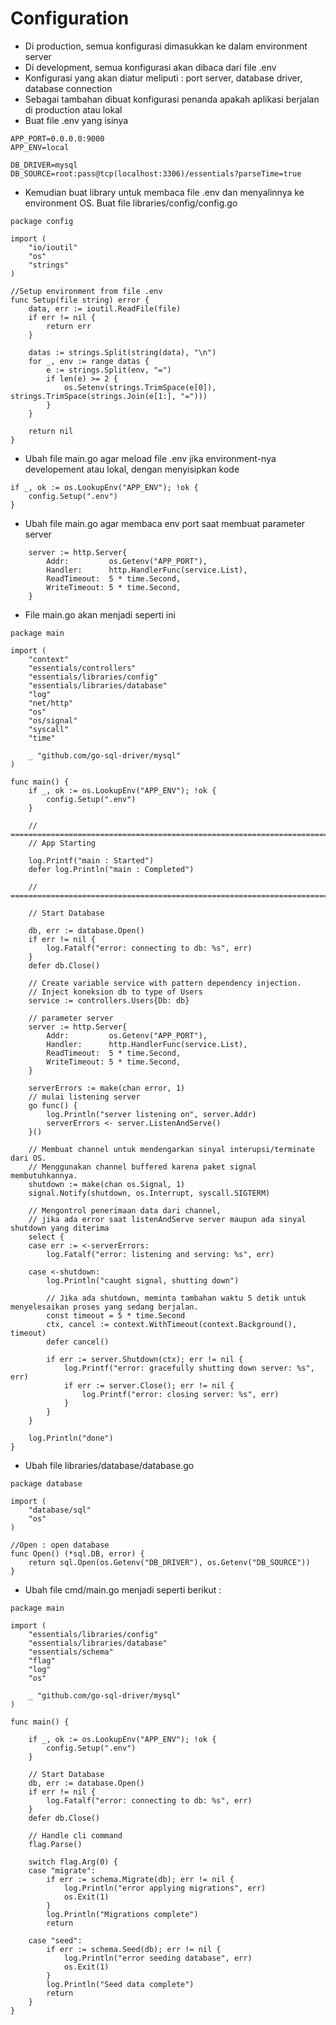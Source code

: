# Configuration
- Di production, semua konfigurasi dimasukkan ke dalam environment server
- Di development, semua konfigurasi akan dibaca dari file .env
- Konfigurasi yang akan diatur meliputi : port server, database driver, database connection
- Sebagai tambahan dibuat konfigurasi penanda apakah aplikasi berjalan di production atau lokal
- Buat file .env yang isinya 

```
APP_PORT=0.0.0.0:9000
APP_ENV=local

DB_DRIVER=mysql
DB_SOURCE=root:pass@tcp(localhost:3306)/essentials?parseTime=true
```

- Kemudian buat library untuk membaca file .env dan menyalinnya ke environment OS. Buat file libraries/config/config.go

```
package config

import (
	"io/ioutil"
	"os"
	"strings"
)

//Setup environment from file .env
func Setup(file string) error {
	data, err := ioutil.ReadFile(file)
	if err != nil {
		return err
	}

	datas := strings.Split(string(data), "\n")
	for _, env := range datas {
		e := strings.Split(env, "=")
		if len(e) >= 2 {
			os.Setenv(strings.TrimSpace(e[0]), strings.TrimSpace(strings.Join(e[1:], "=")))
		}
	}

	return nil
}
```

- Ubah file main.go agar meload file .env jika environment-nya developement atau lokal, dengan menyisipkan kode

```
if _, ok := os.LookupEnv("APP_ENV"); !ok {
	config.Setup(".env")
}
```

- Ubah file main.go agar membaca env port saat membuat parameter server

```
    server := http.Server{
		Addr:         os.Getenv("APP_PORT"),
		Handler:      http.HandlerFunc(service.List),
		ReadTimeout:  5 * time.Second,
		WriteTimeout: 5 * time.Second,
	}
```

- File main.go akan menjadi seperti ini 

```
package main

import (
	"context"
	"essentials/controllers"
	"essentials/libraries/config"
	"essentials/libraries/database"
	"log"
	"net/http"
	"os"
	"os/signal"
	"syscall"
	"time"

	_ "github.com/go-sql-driver/mysql"
)

func main() {
	if _, ok := os.LookupEnv("APP_ENV"); !ok {
		config.Setup(".env")
	}

	// =========================================================================
	// App Starting

	log.Printf("main : Started")
	defer log.Println("main : Completed")

	// =========================================================================

	// Start Database

	db, err := database.Open()
	if err != nil {
		log.Fatalf("error: connecting to db: %s", err)
	}
	defer db.Close()

	// Create variable service with pattern dependency injection.
	// Inject koneksion db to type of Users
	service := controllers.Users{Db: db}

	// parameter server
	server := http.Server{
		Addr:         os.Getenv("APP_PORT"),
		Handler:      http.HandlerFunc(service.List),
		ReadTimeout:  5 * time.Second,
		WriteTimeout: 5 * time.Second,
	}

	serverErrors := make(chan error, 1)
	// mulai listening server
	go func() {
		log.Println("server listening on", server.Addr)
		serverErrors <- server.ListenAndServe()
	}()

	// Membuat channel untuk mendengarkan sinyal interupsi/terminate dari OS.
	// Menggunakan channel buffered karena paket signal membutuhkannya.
	shutdown := make(chan os.Signal, 1)
	signal.Notify(shutdown, os.Interrupt, syscall.SIGTERM)

	// Mengontrol penerimaan data dari channel,
	// jika ada error saat listenAndServe server maupun ada sinyal shutdown yang diterima
	select {
	case err := <-serverErrors:
		log.Fatalf("error: listening and serving: %s", err)

	case <-shutdown:
		log.Println("caught signal, shutting down")

		// Jika ada shutdown, meminta tambahan waktu 5 detik untuk menyelesaikan proses yang sedang berjalan.
		const timeout = 5 * time.Second
		ctx, cancel := context.WithTimeout(context.Background(), timeout)
		defer cancel()

		if err := server.Shutdown(ctx); err != nil {
			log.Printf("error: gracefully shutting down server: %s", err)
			if err := server.Close(); err != nil {
				log.Printf("error: closing server: %s", err)
			}
		}
	}

	log.Println("done")
}
```

- Ubah file libraries/database/database.go 

```
package database

import (
	"database/sql"
	"os"
)

//Open : open database
func Open() (*sql.DB, error) {
	return sql.Open(os.Getenv("DB_DRIVER"), os.Getenv("DB_SOURCE"))
}
```

- Ubah file cmd/main.go menjadi seperti berikut :

```
package main

import (
	"essentials/libraries/config"
	"essentials/libraries/database"
	"essentials/schema"
	"flag"
	"log"
	"os"

	_ "github.com/go-sql-driver/mysql"
)

func main() {

	if _, ok := os.LookupEnv("APP_ENV"); !ok {
		config.Setup(".env")
	}

	// Start Database
	db, err := database.Open()
	if err != nil {
		log.Fatalf("error: connecting to db: %s", err)
	}
	defer db.Close()

	// Handle cli command
	flag.Parse()

	switch flag.Arg(0) {
	case "migrate":
		if err := schema.Migrate(db); err != nil {
			log.Println("error applying migrations", err)
			os.Exit(1)
		}
		log.Println("Migrations complete")
		return

	case "seed":
		if err := schema.Seed(db); err != nil {
			log.Println("error seeding database", err)
			os.Exit(1)
		}
		log.Println("Seed data complete")
		return
	}
}

```